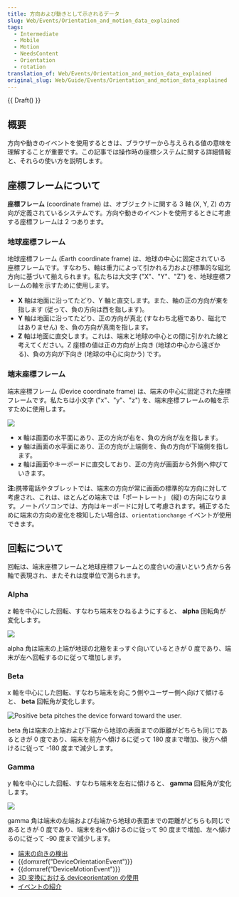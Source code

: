```yaml
---
title: 方向および動きとして示されるデータ
slug: Web/Events/Orientation_and_motion_data_explained
tags:
  - Intermediate
  - Mobile
  - Motion
  - NeedsContent
  - Orientation
  - rotation
translation_of: Web/Events/Orientation_and_motion_data_explained
original_slug: Web/Guide/Events/Orientation_and_motion_data_explained
---
```

<p>{{ Draft() }}</p>

<h2 id="Summary">概要</h2>

<p>方向や動きのイベントを使用するときは、ブラウザーから与えられる値の意味を理解することが重要です。この記事では操作時の座標システムに関する詳細情報と、それらの使い方を説明します。</p>

<h2 id="About_coordinate_frames">座標フレームについて</h2>

<p><strong>座標フレーム</strong> (coordinate frame) は、オブジェクトに関する 3 軸 (X, Y, Z) の方向が定義されているシステムです。方向や動きのイベントを使用するときに考慮する座標フレームは 2 つあります。</p>

<h3 id="Earth_coordinate_frame">地球座標フレーム</h3>

<p>地球座標フレーム (Earth coordinate frame) は、地球の中心に固定されている座標フレームです。すなわち、軸は重力によって引かれる力および標準的な磁北方向に基づいて揃えられます。私たちは大文字 ("X"、"Y"、"Z") を、地球座標フレームの軸を示すために使用します。</p>
<ul>
  <li><strong>X</strong> 軸は地面に沿ってたどり、Y 軸と直交します。また、軸の正の方向が東を指します (従って、負の方向は西を指します)。</li>
  <li><strong>Y</strong> 軸は地面に沿ってたどり、正の方向が真北 (すなわち北極であり、磁北ではありません) を、負の方向が真南を指します。</li>
  <li><strong>Z</strong> 軸は地面に直交します。これは、端末と地球の中心との間に引かれた線と考えてください。Z 座標の値は正の方向が上向き (地球の中心から遠ざかる)、負の方向が下向き (地球の中心に向かう) です。</li>
</ul>

<h3 id="Device_coordinate_frame">端末座標フレーム</h3>

<p>端末座標フレーム (Device coordinate frame) は、端末の中心に固定された座標フレームです。私たちは小文字 ("x"、"y"、"z") を、端末座標フレームの軸を示すために使用します。</p>

<p><img class="default internal" src="axes.png"></p>

<ul>
  <li><strong>x</strong> 軸は画面の水平面にあり、正の方向が右を、負の方向が左を指します。</li>
  <li><strong>y</strong> 軸は画面の水平面にあり、正の方向が上端側を、負の方向が下端側を指します。</li>
  <li><strong>z</strong> 軸は画面やキーボードに直交しており、正の方向が画面から外側へ伸びていきます。</li>
</ul>

<div class="note"><strong>注:</strong>携帯電話やタブレットでは、端末の方向が常に画面の標準的な方向に対して考慮され、これは、ほとんどの端末では「ポートレート」 (縦) の方向になります。ノートパソコンでは、方向はキーボードに対して考慮されます。補正するために端末の方向の変化を検知したい場合は、<code>orientationchange</code> イベントが使用できます。</div>

<h2 id="About_rotation">回転について</h2>

<p>回転は、端末座標フレームと地球座標フレームとの度合いの違いという点から各軸で表現され、またそれは度単位で測られます。</p>

<h3 id="Alpha">Alpha</h3>

<p>z 軸を中心にした回転、すなわち端末をひねるようにすると、 <strong>alpha</strong> 回転角が変化します。</p>

<p><img class="default internal" src="alpha.png"></p>

<p>alpha 角は端末の上端が地球の北極をまっすぐ向いているときが 0 度であり、端末が左へ回転するのに従って増加します。</p>

<h3 id="Beta">Beta</h3>

<p>x 軸を中心にした回転、すなわち端末を向こう側やユーザー側へ向けて傾けると、 <strong>beta</strong> 回転角が変化します。</p>

<p><img alt="Positive beta pitches the device forward toward the user." src="beta2.png"></p>

<p>beta 角は端末の上端および下端から地球の表面までの距離がどちらも同じであるときが 0 度であり、端末を前方へ傾けるに従って 180 度まで増加、後方へ傾けるに従って -180 度まで減少します。</p>

<h3 id="Gamma">Gamma</h3>

<p>y 軸を中心にした回転、すなわち端末を左右に傾けると、 <strong>gamma</strong> 回転角が変化します。</p>

<p><img class="default internal" src="gamma.png"></p>

<p>gamma 角は端末の左端および右端から地球の表面までの距離がどちらも同じであるときが 0 度であり、端末を右へ傾けるのに従って 90 度まで増加、左へ傾けるのに従って -90 度まで減少します。</p>

<section id="Quick_links">
  <ul>
    <li><a href="/ja/docs/Web/Events/Detecting_device_orientation">端末の向きの検出</a></li>
    <li>{{domxref("DeviceOrientationEvent")}}</li>
    <li>{{domxref("DeviceMotionEvent")}}</li>
    <li><a href="/ja/docs/Web/Events/Using_device_orientation_with_3D_transforms">3D 変換における deviceorientation の使用</a></li>
    <li><a href="/ja/docs/Learn/JavaScript/Building_blocks/Events">イベントの紹介</a></li>
  </ul>
</section>
